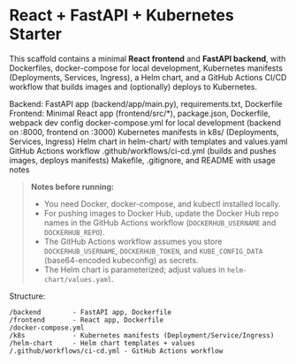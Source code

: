 # React + FastAPI + Kubernetes Starter

This scaffold contains a minimal **React frontend** and **FastAPI backend**, with Dockerfiles, docker-compose for local development, Kubernetes manifests (Deployments, Services, Ingress), a Helm chart, and a GitHub Actions CI/CD workflow that builds images and (optionally) deploys to Kubernetes.

Backend: FastAPI app (backend/app/main.py), requirements.txt, Dockerfile
Frontend: Minimal React app (frontend/src/*), package.json, Dockerfile, webpack dev config
docker-compose.yml for local development (backend on :8000, frontend on :3000)
Kubernetes manifests in k8s/ (Deployments, Services, Ingress)
Helm chart in helm-chart/ with templates and values.yaml
GitHub Actions workflow .github/workflows/ci-cd.yml (builds and pushes images, deploys manifests)
Makefile, .gitignore, and README with usage notes

> **Notes before running:** 
> - You need Docker, docker-compose, and kubectl installed locally.
> - For pushing images to Docker Hub, update the Docker Hub repo names in the GitHub Actions workflow (`DOCKERHUB_USERNAME` and `DOCKERHUB_REPO`).
> - The GitHub Actions workflow assumes you store `DOCKERHUB_USERNAME`, `DOCKERHUB_TOKEN`, and `KUBE_CONFIG_DATA` (base64-encoded kubeconfig) as secrets.
> - The Helm chart is parameterized; adjust values in `helm-chart/values.yaml`.

Structure:
```
/backend        - FastAPI app, Dockerfile
/frontend       - React app, Dockerfile
/docker-compose.yml
/k8s            - Kubernetes manifests (Deployment/Service/Ingress)
/helm-chart     - Helm chart templates + values
/.github/workflows/ci-cd.yml - GitHub Actions workflow
```

